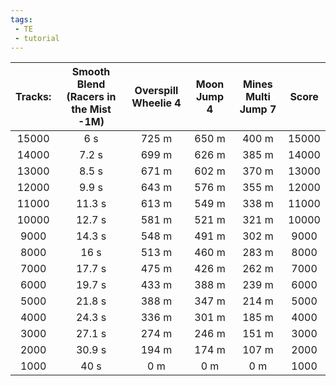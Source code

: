 ```yaml
---
tags:
 - TE
 - tutorial
---
```

Tracks: | Smooth Blend (Racers in the Mist -1M) | Overspill Wheelie 4 | Moon Jump 4 | Mines Multi Jump 7 | Score  
:--: | :--: | :--: | :--: | :--:  | :--:   
15000 | 6 s | 725 m | 650 m | 400 m | 15000  
14000 | 7.2 s | 699 m | 626 m | 385 m | 14000  
13000 | 8.5 s | 671 m | 602 m | 370 m | 13000  
12000 | 9.9 s | 643 m | 576 m | 355 m | 12000  
11000 | 11.3 s | 613 m | 549 m | 338 m | 11000  
10000 | 12.7 s | 581 m | 521 m | 321 m | 10000  
9000 | 14.3 s | 548 m | 491 m | 302 m | 9000  
8000 | 16 s | 513 m | 460 m | 283 m | 8000  
7000 | 17.7 s | 475 m | 426 m | 262 m | 7000  
6000 | 19.7 s | 433 m | 388 m | 239 m | 6000  
5000 | 21.8 s | 388 m | 347 m | 214 m | 5000  
4000 | 24.3 s | 336 m | 301 m | 185 m | 4000  
3000 | 27.1 s | 274 m | 246 m | 151 m | 3000  
2000 | 30.9 s | 194 m | 174 m | 107 m | 2000  
1000 | 40 s | 0 m | 0 m | 0 m | 1000  
